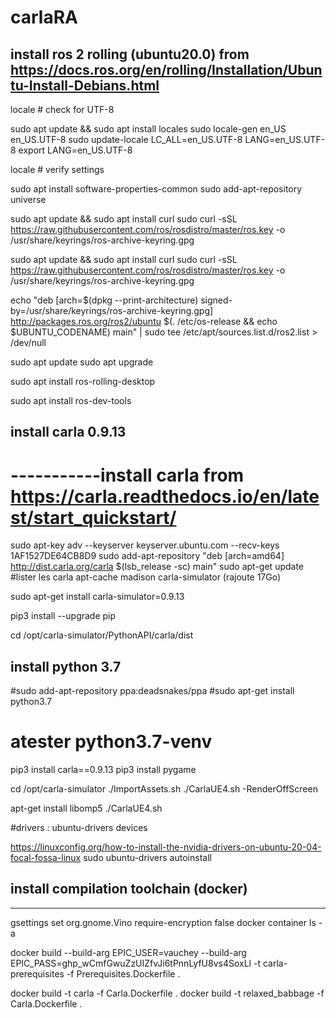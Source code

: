 # carlaRA


## install ros 2  rolling (ubuntu20.0) from https://docs.ros.org/en/rolling/Installation/Ubuntu-Install-Debians.html


locale  # check for UTF-8

sudo apt update && sudo apt install locales
sudo locale-gen en_US en_US.UTF-8
sudo update-locale LC_ALL=en_US.UTF-8 LANG=en_US.UTF-8
export LANG=en_US.UTF-8

locale  # verify settings

sudo apt install software-properties-common
sudo add-apt-repository universe

sudo apt update && sudo apt install curl
sudo curl -sSL https://raw.githubusercontent.com/ros/rosdistro/master/ros.key -o /usr/share/keyrings/ros-archive-keyring.gpg


sudo apt update && sudo apt install curl
sudo curl -sSL https://raw.githubusercontent.com/ros/rosdistro/master/ros.key -o /usr/share/keyrings/ros-archive-keyring.gpg

echo "deb [arch=$(dpkg --print-architecture) signed-by=/usr/share/keyrings/ros-archive-keyring.gpg] http://packages.ros.org/ros2/ubuntu $(. /etc/os-release && echo $UBUNTU_CODENAME) main" | sudo tee /etc/apt/sources.list.d/ros2.list > /dev/null


sudo apt update
sudo apt upgrade

sudo apt install ros-rolling-desktop

sudo apt install ros-dev-tools



## install carla 0.9.13

# -----------install carla from https://carla.readthedocs.io/en/latest/start_quickstart/
sudo apt-key adv --keyserver keyserver.ubuntu.com --recv-keys 1AF1527DE64CB8D9
sudo add-apt-repository "deb [arch=amd64] http://dist.carla.org/carla $(lsb_release -sc) main"
sudo apt-get update 
#lister les carla apt-cache madison carla-simulator (rajoute 17Go)

sudo apt-get install carla-simulator=0.9.13

pip3 install --upgrade pip

cd /opt/carla-simulator/PythonAPI/carla/dist
## install python 3.7
#sudo add-apt-repository ppa:deadsnakes/ppa
#sudo apt-get install python3.7
# atester python3.7-venv
pip3 install carla==0.9.13
pip3 install pygame

cd /opt/carla-simulator
./ImportAssets.sh
./CarlaUE4.sh -RenderOffScreen

apt-get install libomp5
./CarlaUE4.sh


#drivers :
ubuntu-drivers devices

https://linuxconfig.org/how-to-install-the-nvidia-drivers-on-ubuntu-20-04-focal-fossa-linux
sudo ubuntu-drivers autoinstall
## install compilation toolchain (docker)
--------------------------	

gsettings set org.gnome.Vino require-encryption false
docker container ls -a


docker build --build-arg EPIC_USER=vauchey --build-arg EPIC_PASS=ghp_wCmfGwuZzUIZfvJi6tPnnLyfU8vs4SoxLl -t carla-prerequisites -f Prerequisites.Dockerfile . 

docker build -t carla -f Carla.Dockerfile .
docker build -t relaxed_babbage -f Carla.Dockerfile .

